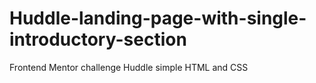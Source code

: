 # Huddle-landing-page-with-single-introductory-section
Frontend Mentor challenge Huddle simple HTML and CSS
